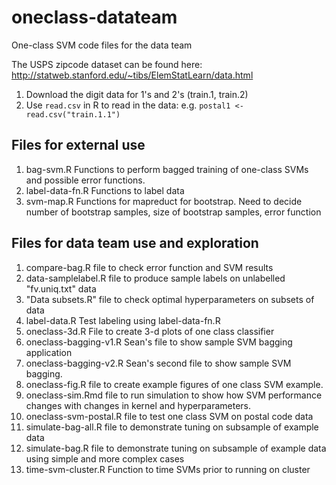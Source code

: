 # oneclass-datateam
One-class SVM code files for the data team

The USPS zipcode dataset can be found here: http://statweb.stanford.edu/~tibs/ElemStatLearn/data.html
  1. Download the digit data for 1's and 2's (train.1, train.2)
  2. Use `read.csv` in R to read in the data: e.g. `postal1 <- read.csv("train.1.1")`


## Files for external use
  1. bag-svm.R  Functions to perform bagged training of one-class SVMs and possible error functions.
  2. label-data-fn.R Functions to label data
  3. svm-map.R Functions for mapreduct for bootstrap.  Need to decide number of bootstrap samples, size of bootstrap samples, error function

## Files for data team use and exploration
  1. compare-bag.R file to check error function and SVM results
  2. data-samplelabel.R file to produce sample labels on unlabelled "fv.uniq.txt" data
  3. "Data subsets.R" file to check optimal hyperparameters on subsets of data
  4. label-data.R Test labeling using label-data-fn.R
  5. oneclass-3d.R File to create 3-d plots of one class classifier
  6. oneclass-bagging-v1.R Sean's file to show sample SVM bagging application
  7. oneclass-bagging-v2.R Sean's second file to show sample SVM bagging.
  8. oneclass-fig.R file to create example figures of one class SVM example.
  9. oneclass-sim.Rmd file to run simulation to show how SVM performance changes with changes in kernel and hyperparameters.
  10. oneclass-svm-postal.R file to test one class SVM on postal code data
  11. simulate-bag-all.R file to demonstrate tuning on subsample of example data
  12. simulate-bag.R file to demonstrate tuning on subsample of example data using simple and more complex cases
  13. time-svm-cluster.R Function to time SVMs prior to running on cluster
